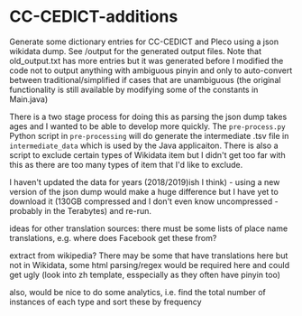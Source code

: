 # CC-CEDICT-additions
Generate some dictionary entries for CC-CEDICT and Pleco using a json wikidata dump. See /output for the generated output files. Note that old_output.txt has more entries but it was generated before I modified the code not to output anything with ambiguous pinyin and only to auto-convert between traditional/simplified if cases that are unambiguous (the original functionality is still available by modifying some of the constants in Main.java)

There is a two stage process for doing this as parsing the json dump takes ages and I wanted to be able to develop more quickly. The `pre-process.py` Python script in `pre-processing` will do generate the intermediate .tsv file in `intermediate_data` which is used by the Java applicaiton. There is also a script to exclude certain types of Wikidata item but I didn't get too far with this as there are too many types of item that I'd like to exclude.

I haven't updated the data for years (2018/2019)ish I think) - using a new version of the json dump would make a huge difference but I have yet to download it (130GB compressed and I don't even know uncompressed - probably in the Terabytes) and re-run.




ideas for other translation sources:
  there must be some lists of place name translations, e.g. where does Facebook get these from?
  
  extract from wikipedia? There may be some that have translations here but not in Wikidata, some
    html parsing/regex would be required here and could get ugly (look into zh template, esspecially as they often have pinyin too)
  

also, would be nice to do some analytics, i.e. find the total number of instances of each type and sort these by frequency
